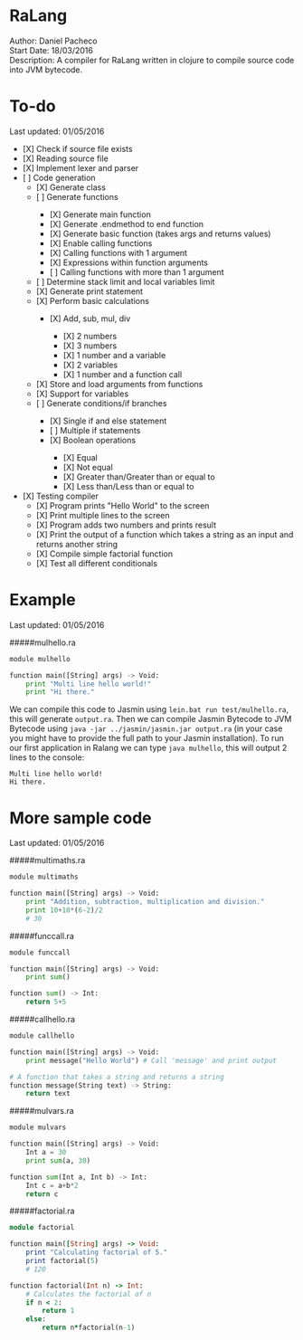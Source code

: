 # RaLang

Author:	 		Daniel Pacheco<br />
Start Date:	 	18/03/2016<br />
Description:	A compiler for RaLang written in clojure to compile source code into JVM bytecode.<br />

# To-do
Last updated: 01/05/2016

<ul>
  <li>[X] Check if source file exists</li>
  <li>[X] Reading source file</li>
  <li>[X] Implement lexer and parser</li>
  <li>[ ] Code generation
    <ul>
      <li>[X] Generate class</li>
      <li>[ ] Generate functions</li>
        <ul>
          <li>[X] Generate main function</li>
          <li>[X] Generate .endmethod to end function</li>
          <li>[X] Generate basic function (takes args and returns values)</li>
          <li>[X] Enable calling functions</li>
          <li>[X] Calling functions with 1 argument</li>
          <li>[X] Expressions within function arguments</li>
          <li>[ ] Calling functions with more than 1 argument</li>
        </ul>
      <li>[ ] Determine stack limit and local variables limit</li>
      <li>[X] Generate print statement</li>
      <li>[X] Perform basic calculations</li>
        <ul>
          <li>[X] Add, sub, mul, div</li>
            <ul>
              <li>[X] 2 numbers</li>
              <li>[X] 3 numbers</li>
              <li>[X] 1 number and a variable</li>
              <li>[X] 2 variables</li>
              <li>[X] 1 number and a function call</li>
            </ul>
        </ul>
      <li>[X] Store and load arguments from functions</li>
      <li>[X] Support for variables</li>
      <li>[ ] Generate conditions/if branches</li>
        <ul>
          <li>[X] Single if and else statement</li>
          <li>[ ] Multiple if statements</li>
          <li>[X] Boolean operations</li>
            <ul>
              <li>[X] Equal</li>
              <li>[X] Not equal</li>
              <li>[X] Greater than/Greater than or equal to</li>
              <li>[X] Less than/Less than or equal to</li>
            </ul>
        </ul>
    </ul>
  </li>
  <li>[X] Testing compiler
    <ul>
      <li>[X] Program prints "Hello World" to the screen</li>
      <li>[X] Print multiple lines to the screen</li>
      <li>[X] Program adds two numbers and prints result</li>
      <li>[X] Print the output of a function which takes a string as an input and returns another string</li>
      <li>[X] Compile simple factorial function</li>
      <li>[X] Test all different conditionals</li>
    </ul>
  </li>
</ul>

# Example
Last updated: 01/05/2016

#####mulhello.ra
```python
module mulhello

function main([String] args) -> Void:
    print "Multi line hello world!"
    print "Hi there."
```

We can compile this code to Jasmin using `lein.bat run test/mulhello.ra`, this will generate `output.ra`. Then we can compile Jasmin Bytecode to JVM Bytecode using `java -jar ../jasmin/jasmin.jar output.ra` (in your case you might have to provide the full path to your Jasmin installation). To run our first application in Ralang we can type `java mulhello`, this will output 2 lines to the console:

```
Multi line hello world!
Hi there.
```

# More sample code
Last updated: 01/05/2016

#####multimaths.ra
```python
module multimaths

function main([String] args) -> Void:
    print "Addition, subtraction, multiplication and division."
    print 10+10*(6-2)/2
    # 30
```

#####funccall.ra
```python
module funccall

function main([String] args) -> Void:
    print sum()

function sum() -> Int:
    return 5+5
```

#####callhello.ra
```python
module callhello

function main([String] args) -> Void:
    print message("Hello World") # Call 'message' and print output

# A function that takes a string and returns a string
function message(String text) -> String:
    return text
```

#####mulvars.ra
```python
module mulvars

function main([String] args) -> Void:
    Int a = 30
    print sum(a, 30)

function sum(Int a, Int b) -> Int:
    Int c = a+b*2
    return c
```

#####factorial.ra
```ruby
module factorial

function main([String] args) -> Void:
    print "Calculating factorial of 5."
    print factorial(5)
    # 120

function factorial(Int n) -> Int:
    # Calculates the factorial of n
    if n < 2:
        return 1
    else:
        return n*factorial(n-1)
```